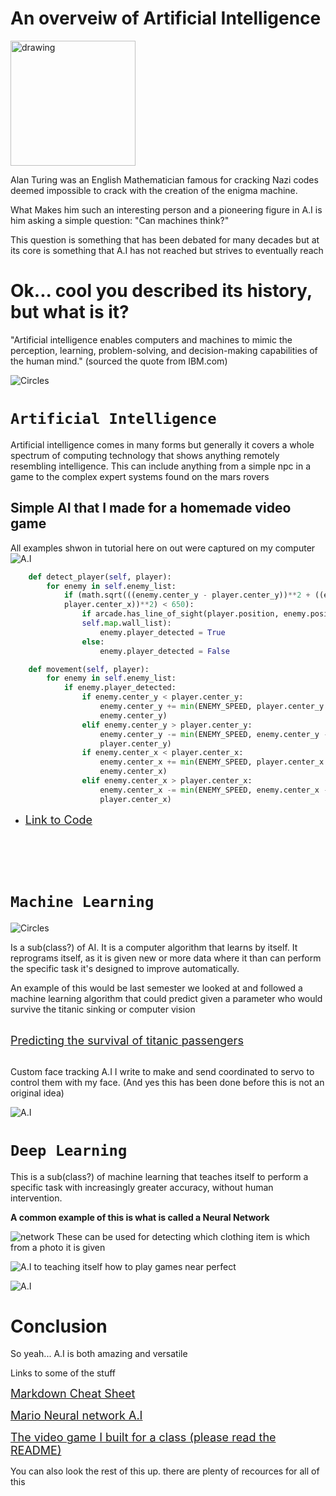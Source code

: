 # An overveiw of Artificial Intelligence



<img src="photos/Alan-Turing.jpg" alt="drawing" width="200"/>

Alan Turing was an English Mathematician famous for cracking Nazi codes deemed impossible to crack with the creation of the enigma machine. 

What Makes him such an interesting person and a pioneering figure in A.I is him asking a simple question: "Can machines think?" 

This question is something that has been debated for many decades but at its core is something that A.I has not reached but strives to eventually reach


# Ok... cool you described its history, but what is it?
"Artificial intelligence enables computers and machines to mimic the perception, learning, problem-solving, and decision-making capabilities of the human mind." (sourced the quote from IBM.com)

![Circles](photos/IBM.webp "layered circles")
# `Artificial Intelligence`
Artificial intelligence comes in many forms but generally it covers a whole spectrum of computing technology that shows anything remotely resembling intelligence. This can include anything from a simple npc in a game to the complex expert systems found on the mars rovers
## Simple AI that I made for a homemade video game
All examples shwon in tutorial here on out were captured on my computer
![A.I](photos/Game_Ai.gif "The A.I as you can see follows the player VERY simply")
```python
    def detect_player(self, player):
        for enemy in self.enemy_list:
            if (math.sqrt(((enemy.center_y - player.center_y))**2 + ((enemy.center_x - 
            player.center_x))**2) < 650): 
                if arcade.has_line_of_sight(player.position, enemy.position, 
                self.map.wall_list):
                    enemy.player_detected = True
                else: 
                    enemy.player_detected = False

    def movement(self, player):
        for enemy in self.enemy_list:
            if enemy.player_detected:
                if enemy.center_y < player.center_y:
                    enemy.center_y += min(ENEMY_SPEED, player.center_y - 
                    enemy.center_y)
                elif enemy.center_y > player.center_y:
                    enemy.center_y -= min(ENEMY_SPEED, enemy.center_y - 
                    player.center_y)
                if enemy.center_x < player.center_x:
                    enemy.center_x += min(ENEMY_SPEED, player.center_x - 
                    enemy.center_x)
                elif enemy.center_x > player.center_x:
                    enemy.center_x -= min(ENEMY_SPEED, enemy.center_x - 
                    player.center_x)
```
- [ <font size="4"> Link to Code</font>](https://github.com/DenverConger/Object-Oriented-Programing-BYUI-Dev-team-5) 
  <br/>
  <br/>
  <br/>
  <br/>
  <br/>
# `Machine Learning`
![Circles](photos/IBM.webp "layered circles")


Is a sub(class?) of AI. It is a computer algorithm that learns by itself. It reprograms itself, as it is given new or more data where it than can perform the specific task it's designed to improve automatically.

An example of this would be last semester we looked at and followed a machine learning algorithm that could predict given a parameter who would survive the titanic sinking or computer vision
  <br/>
  <br/>
  
[ <font size="4"> Predicting the survival of titanic passengers</font>](https://towardsdatascience.com/predicting-the-survival-of-titanic-passengers-30870ccc7e8)
  <br/>
  <br/>

  Custom face tracking A.I I write to make and send coordinated to servo to control them with my face. 
  (And yes this has been done before this is not an original idea)

  ![A.I](photos/face_Ai.gif "It tracks the center point of the square made")
# `Deep Learning`
This is a sub(class?) of machine learning that teaches itself to perform a specific task with increasingly greater accuracy, without human intervention.

**A common example of this is what is called a Neural Network**

![network](photos/neural.webp "many circles this time")
 These can be used for detecting which clothing item is which from a photo it is given 

  ![A.I](photos/Clothes.png "It tracks the center point of the square made")
   to teaching itself how to play games near perfect



  ![A.I](photos/mario.gif "You can see the neural network")

# Conclusion
So yeah... A.I is both amazing and versatile


Links to some of the stuff

[ <font size="4"> Markdown Cheat Sheet</font>](https://www.markdownguide.org/cheat-sheet/)

[ <font size="4"> Mario Neural network A.I</font>](https://www.youtube.com/watch?v=qv6UVOQ0F44)

[ <font size="4"> The video game I built for a class (please read the README)</font>](https://github.com/DenverConger/Object-Oriented-Programing-BYUI-Dev-team-5)

 You can also look the rest of this up. there are plenty of recources for all of this
